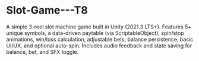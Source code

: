 # Slot-Game---T8
A simple 3-reel slot machine game built in Unity (2021.3 LTS+). Features 5+ unique symbols, a data-driven paytable (via ScriptableObject), spin/stop animations, win/loss calculation, adjustable bets, balance persistence, basic UI/UX, and optional auto-spin. Includes audio feedback and state saving for balance, bet, and SFX toggle.
